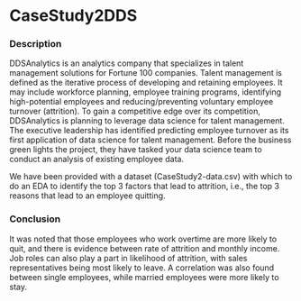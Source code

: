 # CaseStudy2DDS
### Description
DDSAnalytics is an analytics company that specializes in talent management solutions for Fortune 100 companies. Talent management is defined as the iterative process of developing and retaining employees. It may include workforce planning, employee training programs, identifying high-potential employees and reducing/preventing voluntary employee turnover (attrition). To gain a competitive edge over its competition, DDSAnalytics is planning to leverage data science for talent management. The executive leadership has identified predicting employee turnover as its first application of data science for talent management. Before the business green lights the project, they have tasked your data science team to conduct an analysis of existing employee data.

We have been provided with a dataset (CaseStudy2-data.csv) with which to do an EDA to identify the top 3 factors that lead to attrition, i.e., the top 3 reasons that lead to an employee quitting. 

### Conclusion
It was noted that those employees who work overtime are more likely to quit, and there is evidence between rate of attrition and monthly income. Job roles can also play a part in likelihood of attrition, with sales representatives being most likely to leave. A correlation was also found between single employees, while married employees were more likely to stay.
